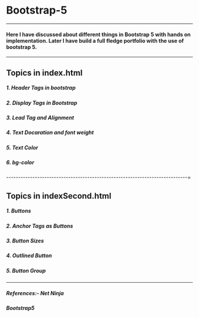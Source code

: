 # Bootstrap-5
----------------------------------------------------------------------------

#### Here I have discussed about different things in Bootstrap 5 with hands on implementation. Later I have build a full fledge portfolio with the use of bootstrap 5.

----------------------------------------------------------------------------
## Topics in index.html
##### 1. Header Tags in bootstrap
##### 2. Display Tags in Bootstrap
##### 3. Lead Tag and Alignment
##### 4. Text Docaration and font weight
##### 5. Text Color
##### 6. bg-color
----------------------------------------------------------------------------=
## Topics in indexSecond.html
##### 1. Buttons
##### 2. Anchor Tags as Buttons
##### 3. Button Sizes
##### 4. Outlined Button
##### 5. Button Group
----------------------------------------------------------------------------
##### References:- Net Ninja
##### Bootstrap5

